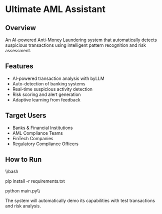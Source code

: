 ﻿# Ultimate AML Assistant

## Overview
An AI-powered Anti-Money Laundering system that automatically detects suspicious transactions using intelligent pattern recognition and risk assessment.

## Features
- AI-powered transaction analysis with byLLM
- Auto-detection of banking systems
- Real-time suspicious activity detection
- Risk scoring and alert generation
- Adaptive learning from feedback

## Target Users
- Banks & Financial Institutions
- AML Compliance Teams
- FinTech Companies
- Regulatory Compliance Officers

## How to Run
\\\bash

pip install -r requirements.txt

python main.py\\\

The system will automatically demo its capabilities with test transactions and risk analysis.

